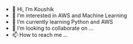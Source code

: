 - 👋 Hi, I’m Koushik
- 👀 I’m interested in AWS and Machine Learning
- 🌱 I’m currently learning Python and AWS
- 💞️ I’m looking to collaborate on ...
- 📫 How to reach me ...
